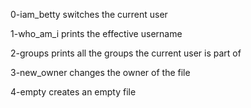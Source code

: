 0-iam_betty
switches the current user

1-who_am_i
prints the effective username

2-groups
prints all the groups the current user is part of

3-new_owner
changes the owner of the file

4-empty
creates an empty file
